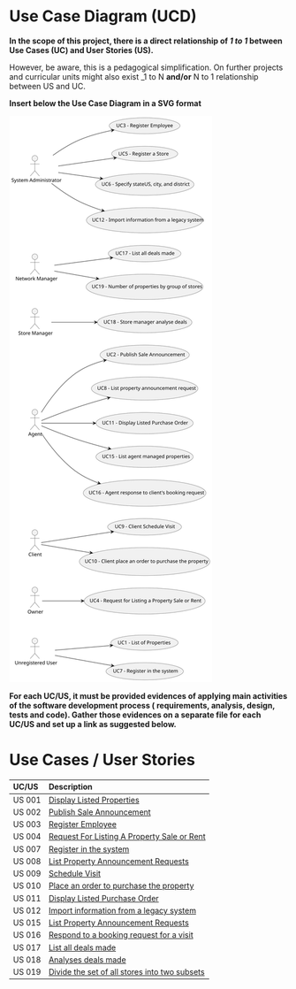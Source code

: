 # Use Case Diagram (UCD)

**In the scope of this project, there is a direct relationship of _1 to 1_ between Use Cases (UC) and User Stories (US).**

However, be aware, this is a pedagogical simplification. On further projects and curricular units might also exist _1 to
N **and/or** N to 1 relationship between US and UC.

**Insert below the Use Case Diagram in a SVG format**

![Use Case Diagram](./svg/use-case-diagram.svg)

**For each UC/US, it must be provided evidences of applying main activities of the software development process (
requirements, analysis, design, tests and code). Gather those evidences on a separate file for each UC/US and set up a
link as suggested below.**

# Use Cases / User Stories

| UC/US  | Description                                                             |                   
|:-------|:------------------------------------------------------------------------|
| US 001 | [Display Listed Properties](../../us011/Readme.md)                      |
| US 002 | [Publish Sale Announcement](../../us002/Readme.md)                      |
| US 003 | [Register Employee](../../us003/Readme.md)                              |
| US 004 | [Request For Listing A Property Sale or Rent](../../us004/Readme.md)    |
| US 007 | [Register in the system](../../us007/Readme.md)                         |
| US 008 | [List Property Announcement Requests](../../us008/Readme.md)            |
| US 009 | [Schedule Visit](../../us009/Readme.md)                                 |
| US 010 | [Place an order to purchase the property](../../us010/Readme.md)        |
| US 011 | [Display Listed Purchase Order ](../../us011/Readme.md)                 |
| US 012 | [Import information from a legacy system ](../../us012/Readme.md)       |
| US 015 | [List Property Announcement Requests ](../../us015/Readme.md)           |
| US 016 | [Respond to a booking request for a visit ](../../us016/Readme.md)      |
| US 017 | [List all deals made ](../../us017/Readme.md)                           |
| US 018 | [Analyses deals made ](../../us018/Readme.md)                           |
| US 019 | [Divide the set of all stores into two subsets ](../../us019/Readme.md) |
